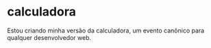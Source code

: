 # calculadora
Estou criando minha versão da calculadora, um evento canônico para qualquer desenvolvedor web.

